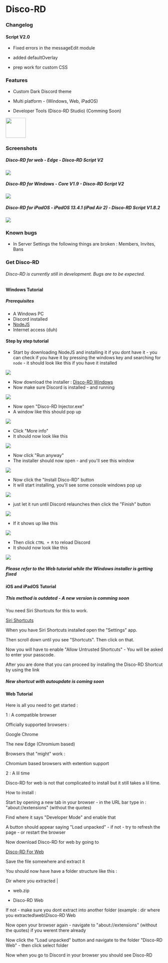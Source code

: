 
# Disco-RD

  

### Changelog

  

#### Script V2.0

- Fixed errors in the messageEdit module

- added defaultOverlay

- prep work for custom CSS

  

### Features

  

- Custom Dark Discord theme

- Multi platform - (Windows, Web, iPadOS)

- Developer Tools (Disco-RD Studio) (Comming Soon)

  
  
<img src="https://github.com/FiskDk/discord-security-exploiting/raw/master/disco-rd.png" width="64">

### Screenshots

  

##### Disco-RD for web - Edge - Disco-RD Script V2

![](https://github.com/FiskDk/disco-rd/blob/master/img/Web-Edge-Disco-RD-Script-2.png)

  

##### Disco-RD for Windows - Core V1.9 - Disco-RD Script V2

![](https://github.com/FiskDk/disco-rd/blob/master/img/Windows-Core-1-9-Disco-RD-Script-2.png)

  

##### Disco-RD for iPadOS - iPadOS 13.4.1 (iPad Air 2) - Disco-RD Script V1.8.2

![](https://github.com/FiskDk/disco-rd/blob/master/img/iPadOS-13-4-1-Disco-RD-Script-1-8-2.png)

  

### Known bugs

- In Server Settings the following things are broken : Members, Invites, Bans

  

### Get Disco-RD

###### Disco-RD is currently still in development. Bugs are to be expected.

  

#### Windows Tutorial
##### Prerequisites 
  * A Windows PC
  * Discord installed
  * [NodeJS](https://nodejs.org/en/)
  * Internet access (duh)

#### Step by step tutorial
* Start by downloading NodeJS and installing it if you dont have it - you can check if you have it by pressing the windows key and searching for `node` - it should look like this if you have it installed

![](https://raw.githubusercontent.com/FiskDk/disco-rd/master/Assets/win/nodejs_check.png)

* Now download the installer : [Disco-RD Windows](https://raw.githubusercontent.com/FiskDk/Disco-RD-Windows-Installer/blob/master/Disco-RD%20Injector.exe)
* Now make sure Discord is installed - and running

![](https://raw.githubusercontent.com/FiskDk/disco-rd/master/Assets/win/discord_running.png)

* Now open "Disco-RD Injector.exe"
* A window like this should pop up

![](https://raw.githubusercontent.com/FiskDk/disco-rd/master/Assets/win/protect.png)

* Click "More info"
*  It should now look like this

![](https://raw.githubusercontent.com/FiskDk/disco-rd/master/Assets/win/more_info.png)

* Now click "Run anyway"
* The installer should now open - and you'll see this window

![](https://raw.githubusercontent.com/FiskDk/disco-rd/master/Assets/win/rd_gui_first.png)

* Now click the "Install Disco-RD" button
* It will start installing, you'll see some console windows pop up

![](https://raw.githubusercontent.com/FiskDk/disco-rd/master/Assets/win/installing.png)

* just let it run until Discord relaunches then click the "Finish" button

![](https://raw.githubusercontent.com/FiskDk/disco-rd/master/Assets/win/guiDone.png)

* If it shows up like this 

![](https://raw.githubusercontent.com/FiskDk/disco-rd/master/Assets/win/if-only-black.png)

* Then click `CTRL + R` to reload Discord
* It should now look like this

![](https://raw.githubusercontent.com/FiskDk/disco-rd/master/Assets/win/done.png)

##### Please refer to the Web tutorial while the Windows installer is getting fixed

  

#### iOS and iPadOS Tutorial

  

##### This method is outdated - A new version is comming soon

You need Siri Shortcuts for this to work.

  

[Siri Shortcuts](https://apps.apple.com/us/app/shortcuts/id915249334)

  

When you have Siri Shortcuts installed open the "Settings" app.

Then scroll down until you see "Shortcuts". Then click on that.

Now you will have to enable "Allow Untrusted Shortcuts" - You will be asked to enter your passcode.

After you are done that you can proceed by installing the Disco-RD Shortcut by using the link

  

##### New shortcut with autoupdate is coming soon

  

#### Web Tutorial

  

Here is all you need to get started :

  

1 : A compatible browser

  

Officially supported browsers :

Google Chrome

The new Edge (Chromium based)

  

Browsers that "might" work :

Chromium based browsers with extention support

  

2 : A lil time

  

Disco-RD for web is not that complicated to install but it still takes a lil time.

  

How to install :

  

Start by opening a new tab in your browser - in the URL bar type in : "about://extensions" (without the quotes)

  

Find where it says "Developer Mode" and enable that

  

A button should appear saying "Load unpacked" - if not - try to refresh the page - or restart the browser

  

Now download Disco-RD for web by going to

  

[Disco-RD For Web](https://raw.githubusercontent.com/FiskDk/discord-security-exploiting/master/Disco-RD%20For%20Web.zip)

  

Save the file somewhere and extract it

  

You should now have have a folder structure like this :

  

Dir where you extracted |

- web.zip

- Disco-RD Web

  

If not - make sure you dont extract into another folder (example : dir where you extracted\web\Disco-RD Web

  

Now open your browser again - navigate to "about://extensions" (without the quotes) if you werent there already

  

Now click the "Load unpacked" button and navigate to the folder "Disco-RD Web" - then click select folder

  

Now when you go to Discord in your browser you should see Disco-RD